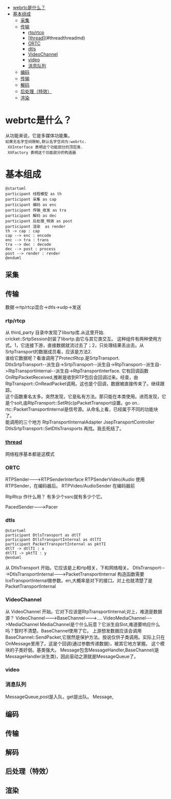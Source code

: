 <!-- TOC -->

- [webrtc是什么？](#webrtc是什么)
- [基本组成](#基本组成)
    - [采集](#采集)
    - [传输](#传输)
        - [rtp/rtcp](#rtprtcp)
        - [[thread](.thread.md)](#threadthreadmd)
        - [ORTC](#ortc)
        - [dtls](#dtls)
        - [VideoChannel](#videochannel)
        - [video](#video)
        - [消息队列](#消息队列)
    - [编码](#编码)
    - [传输](#传输-1)
    - [解码](#解码)
    - [后处理（特效）](#后处理特效)
    - [渲染](#渲染)

<!-- /TOC -->

# webrtc是什么？
从功能来说，它是多媒体功能集。  
` 如果无名字空间限制,默认名字空间为:webrtc. `      
` XXInterface 表明这个功能部分的顶层类.`  
` XXFactory 表明这个功能部分的构造器`  
# 基本组成  

```plantuml
@startuml
participant 线程模型 as th
participant 采集 as cap
participant 编码 as enc
participant 传输_收发 as tra
participant 解码 as dec 
participant 后处理_特效 as post
participant 渲染  as render
th -> cap : cap
cap --> enc : encode
enc --> tra : trans
tra --> dec : decode
dec --> post : process
post --> render : render
@enduml  
```
## 采集
## 传输
数据->rtp/rtcp混合->dtls->udp->发送  
### rtp/rtcp   
从 third_party 目录中发现了libsrtp库.从这里开始.  
cricket::SrtpSession封装了libsrtp.由它与其它类交互。
这种组件有两种使用方式。1，它连接下游，直接数据就流过去了；2，只处理结果丢出去。从SrtpTransport的数据成员看，应该是方法2.  
谁给它数据呢？看谁调用了ProtectRtcp.是SrtpTransport.    
DtlsSrtpTransport--派生自->SrtpTransport--派生自->RtpTransport--派生自->RtpTransportInternal--派生自->RtpTransportInterface.
它有回调函数OnRtpPacketReceived,推断是收到RTP包后会回调过来。经查，由RtpTransport::OnReadPacket调用。这也是个回调，数据被直接传来了。继续跟踪。  
这个函数重名太多。突然发现，它是私有方法。那只能在本类使用。进而发现，它是个solt,由RtpTransport::SetRt(c)pPacketTransport设置。go on..
rtc::PacketTransportInternal是信号源。从命名上看，已经属于不同的功能块了。  
能调用的三个地方
RtpTransportInternalAdapter
JsepTransportController
DtlsSrtpTransport::SetDtlsTransports
再找。我去死结了。  
### [thread](.thread.md)  
网络程序基本都是这模式
### ORTC
RTPSender--->RTPSenderInterface
RTPSenderVideo/Audio 使用RTPSender，在编码器后。
RTPVideo/AudioSender 在编码器前

RtpRtcp 作什么用？
有多少个ssrc就有多少个它。

PacedSender--->Pacer
### dtls
```plantuml
@startuml
participant DtlsTransport as dtlT
participant DtlsTransportInternal as dtlTI
participant PacketTransportInternal as pktTI
dtlT -> dtlTI : x
dtlTI -> pktTI : y
@enduml
```
从 DtlsTransport 开始。它应该是上和rtp相关，下和网络相关。
DtlsTransport--->DtlsTransportInternal--->PacketTransportInternal
构造函数需要IceTransportInternal做参数。en,大概率是对下的接口。对上也就清楚了是PacketTransportInternal 

### VideoChannel
从 VideoChannel 开始。它对下应该是RtpTransportInternal;对上，难道是数据源？
VideoChannel--->BaseChannel--->....
VideoMediaChannel--->MediaChannel
MediaChannel是个什么玩意？它派生自Slot,难道要响应什么吗？暂时不清楚。BaseChannel使用了它。
上游想发数据应该会调用BaseChannel::SendPacket,它居然是保护方法。按说仅供子类调用。实际上只在OnMessage里用了。这是个回调(通过参数传递数据)，被其它地方掌握。
这个模块的子类好弱。基类强大。
Message包含MessageHandler,BaseChannel(是MessageHandler派生类)，因此驱动之源就是MessageQueue了。

### video

### 消息队列
MessageQueue,post是入队，get是出队。
Message,
## 编码
## 传输
## 解码
## 后处理（特效）
## 渲染  